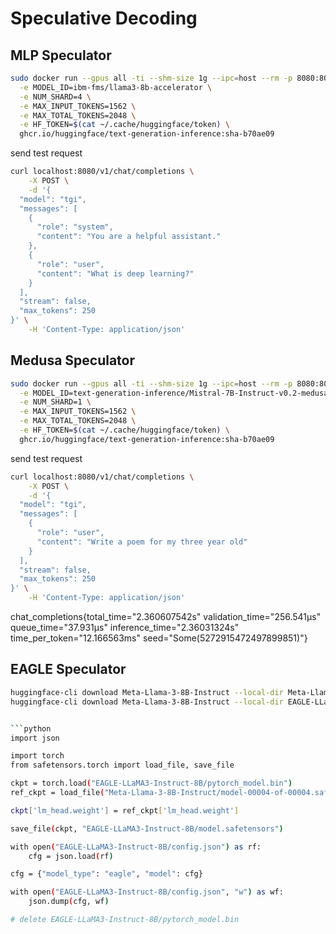 # Speculative Decoding

## MLP Speculator
```bash
sudo docker run --gpus all -ti --shm-size 1g --ipc=host --rm -p 8080:80 \
  -e MODEL_ID=ibm-fms/llama3-8b-accelerator \
  -e NUM_SHARD=4 \
  -e MAX_INPUT_TOKENS=1562 \
  -e MAX_TOTAL_TOKENS=2048 \
  -e HF_TOKEN=$(cat ~/.cache/huggingface/token) \
  ghcr.io/huggingface/text-generation-inference:sha-b70ae09
```

send test request 

```bash
curl localhost:8080/v1/chat/completions \
    -X POST \
    -d '{
  "model": "tgi",
  "messages": [
    {
      "role": "system",
      "content": "You are a helpful assistant."
    },
    {
      "role": "user",
      "content": "What is deep learning?"
    }
  ],
  "stream": false,
  "max_tokens": 250
}' \
    -H 'Content-Type: application/json'
```

## Medusa Speculator
```bash
sudo docker run --gpus all -ti --shm-size 1g --ipc=host --rm -p 8080:80 \
  -e MODEL_ID=text-generation-inference/Mistral-7B-Instruct-v0.2-medusa \
  -e NUM_SHARD=1 \
  -e MAX_INPUT_TOKENS=1562 \
  -e MAX_TOTAL_TOKENS=2048 \
  -e HF_TOKEN=$(cat ~/.cache/huggingface/token) \
  ghcr.io/huggingface/text-generation-inference:sha-b70ae09
```

send test request 

```bash
curl localhost:8080/v1/chat/completions \
    -X POST \
    -d '{
  "model": "tgi",
  "messages": [
    {
      "role": "user",
      "content": "Write a poem for my three year old"
    }
  ],
  "stream": false,
  "max_tokens": 250
}' \
    -H 'Content-Type: application/json'
```


chat_completions{total_time="2.360607542s" validation_time="256.541µs" queue_time="37.931µs" inference_time="2.36031324s" time_per_token="12.166563ms" seed="Some(5272915472497899851)"}


## EAGLE Speculator

```bash
huggingface-cli download Meta-Llama-3-8B-Instruct --local-dir Meta-Llama-3-8B-Instruct
huggingface-cli download Meta-Llama-3-8B-Instruct --local-dir EAGLE-LLaMA3-Instruct-8B


```python
import json

import torch
from safetensors.torch import load_file, save_file

ckpt = torch.load("EAGLE-LLaMA3-Instruct-8B/pytorch_model.bin")
ref_ckpt = load_file("Meta-Llama-3-8B-Instruct/model-00004-of-00004.safetensors")

ckpt['lm_head.weight'] = ref_ckpt['lm_head.weight']

save_file(ckpt, "EAGLE-LLaMA3-Instruct-8B/model.safetensors")

with open("EAGLE-LLaMA3-Instruct-8B/config.json") as rf:
    cfg = json.load(rf)

cfg = {"model_type": "eagle", "model": cfg}

with open("EAGLE-LLaMA3-Instruct-8B/config.json", "w") as wf:
    json.dump(cfg, wf)

# delete EAGLE-LLaMA3-Instruct-8B/pytorch_model.bin
```